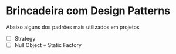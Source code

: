 # Brincadeira com Design Patterns
Abaixo alguns dos padrões mais utilizados em projetos
- [ ] Strategy 
- [ ] Null Object + Static Factory
